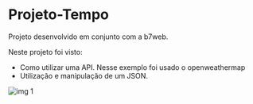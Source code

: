 # **Projeto-Tempo**

Projeto desenvolvido em conjunto com a b7web.

Neste projeto foi visto:

- Como utilizar uma API. Nesse exemplo foi usado o openweathermap
- Utilização e manipulação de um JSON.

![img 1](https://user-images.githubusercontent.com/83681373/127529845-f8b2ea90-e29c-4ffd-bf2f-deb1fb36d77c.png)


